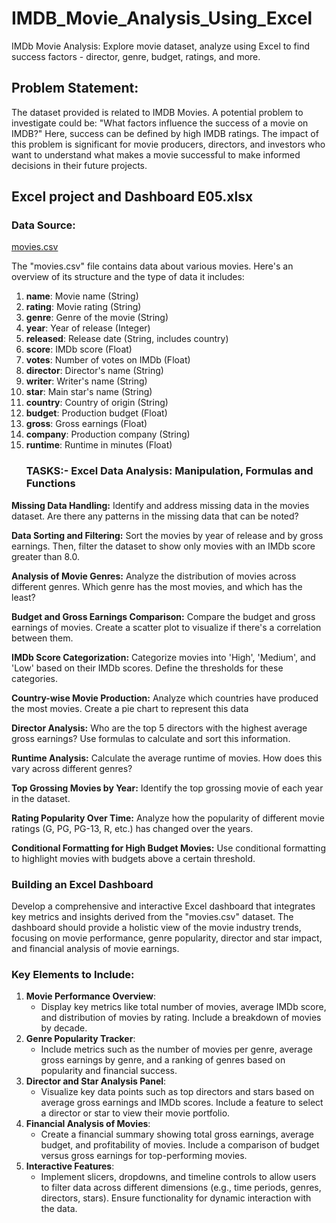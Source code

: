 # IMDB_Movie_Analysis_Using_Excel
IMDb Movie Analysis: Explore movie dataset, analyze using Excel to find success factors - director, genre, budget, ratings, and more.
## Problem Statement:
The dataset provided is related to IMDB Movies. A potential problem to investigate could be: "What factors influence the success of a movie on IMDB?" Here, success can be defined by high IMDB ratings. The impact of this problem is significant for movie producers, directors, and investors who want to understand what makes a movie successful to make informed decisions in their future projects.
## Excel project and Dashboard E05.xlsx
### **Data Source:**

[movies.csv](https://prod-files-secure.s3.us-west-2.amazonaws.com/d1e1bc70-9ede-4c69-84fd-42c5605803a0/b6a256a5-ab42-4e44-a91a-c9ec379d5eef/movies.csv)

The "movies.csv" file contains data about various movies. Here's an overview of its structure and the type of data it includes:

1. **name**: Movie name (String)
2. **rating**: Movie rating (String)
3. **genre**: Genre of the movie (String)
4. **year**: Year of release (Integer)
5. **released**: Release date (String, includes country)
6. **score**: IMDb score (Float)
7. **votes**: Number of votes on IMDb (Float)
8. **director**: Director's name (String)
9. **writer**: Writer's name (String)
10. **star**: Main star's name (String)
11. **country**: Country of origin (String)
12. **budget**: Production budget (Float)
13. **gross**: Gross earnings (Float)
14. **company**: Production company (String)
15. **runtime**: Runtime in minutes (Float)
    ### **TASKS:- Excel Data Analysis: Manipulation, Formulas and Functions**

   **Missing Data Handling:** Identify and address missing data in the movies dataset. Are there any patterns in the missing data that can be noted?
   
   **Data Sorting and Filtering:** Sort the movies by year of release and by gross earnings. Then, filter the dataset to show only movies with an IMDb score greater than 8.0.
   
   **Analysis of Movie Genres:** Analyze the distribution of movies across different genres. Which genre has the most movies, and which has the least?
   
   **Budget and Gross Earnings Comparison:** Compare the budget and gross earnings of movies. Create a scatter plot to visualize if there's a correlation between them.
   
   **IMDb Score Categorization:** Categorize movies into 'High', 'Medium', and 'Low' based on their IMDb scores. Define the thresholds for these categories.
   
   **Country-wise Movie Production:** Analyze which countries have produced the most movies. Create a pie chart to represent this data
   
   **Director Analysis:** Who are the top 5 directors with the highest average gross earnings? Use formulas to calculate and sort this information.
   
   **Runtime Analysis:** Calculate the average runtime of movies. How does this vary across different genres?
   
   **Top Grossing Movies by Year:** Identify the top grossing movie of each year in the dataset.
   
   **Rating Popularity Over Time:** Analyze how the popularity of different movie ratings (G, PG, PG-13, R, etc.) has changed over the years.
   
   **Conditional Formatting for High Budget Movies:** Use conditional formatting to highlight movies with budgets above a certain threshold.
   ### **Building an Excel Dashboard**

Develop a comprehensive and interactive Excel dashboard that integrates key metrics and insights derived from the "movies.csv" dataset. The dashboard should provide a holistic view of the movie industry trends, focusing on movie performance, genre popularity, director and star impact, and financial analysis of movie earnings.

### **Key Elements to Include:**

1. **Movie Performance Overview**:
    - Display key metrics like total number of movies, average IMDb score, and distribution of movies by rating. Include a breakdown of movies by decade.
2. **Genre Popularity Tracker**:
    - Include metrics such as the number of movies per genre, average gross earnings by genre, and a ranking of genres based on popularity and financial success.
3. **Director and Star Analysis Panel**:
    - Visualize key data points such as top directors and stars based on average gross earnings and IMDb scores. Include a feature to select a director or star to view their movie portfolio.
4. **Financial Analysis of Movies**:
    - Create a financial summary showing total gross earnings, average budget, and profitability of movies. Include a comparison of budget versus gross earnings for top-performing movies.
5. **Interactive Features**:
    - Implement slicers, dropdowns, and timeline controls to allow users to filter data across different dimensions (e.g., time periods, genres, directors, stars). Ensure functionality for dynamic interaction with the data.

